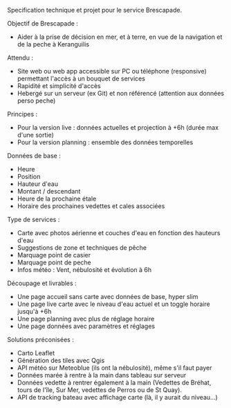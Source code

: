 Specification technique et projet pour le service Brescapade. 

Objectif de Brescapade : 
- Aider à la prise de décision en mer, et à terre, en vue de la navigation et de la peche à Keranguilis

Attendu : 
- Site web ou web app accessible sur PC ou téléphone (responsive) permettant l'accès à un bouquet de services
- Rapidité et simplicité d'accès
- Hebergé sur un serveur (ex Git) et non référencé (attention aux données perso peche)
 
Principes : 
- Pour la version live : données actuelles et projection à +6h (durée max d'une sortie)
- Pour la version planning : ensemble des données temporelles

Données de base : 
- Heure
- Position
- Hauteur d'eau
- Montant / descendant
- Heure de la prochaine étale
- Horaire des prochaines vedettes et cales associées

Type de services : 
- Carte avec photos aérienne et couches d'eau en fonction des hauteurs d'eau
- Suggestions de zone et techniques de pêche
- Marquage point de casier
- Marquage point de peche
- Infos météo : Vent, nébulosité et évolution à 6h


Découpage et livrables : 
- Une page accueil sans carte avec données de base, hyper slim
- Une page live carte avec le niveau d'eau actuel et un toggle horaire jusqu'à +6h
- Une page planning avec plus de réglage horaire
- Une page données avec paramètres et réglages

Solutions préconisées :
- Carto Leaflet
- Génération des tiles avec Qgis
- API météo sur Meteoblue (ils ont la nébulosité), même s'il faut payer
- Données marée à rentre à la main dans tableau sur serveur
- Données vedette à rentrer également à la main (Vedettes de Bréhat, tours de l'île, Sur Mer, vedettes de Perros ou de St Quay).
- API de tracking bateau avec affichage carte (là, il y aurait du niveau...)  
  
